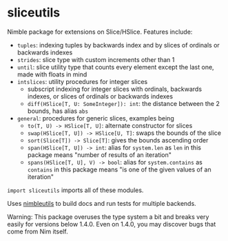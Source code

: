 # sliceutils

Nimble package for extensions on Slice/HSlice. Features include:

* `tuples`: indexing tuples by backwards index and by slices of ordinals or backwards indexes
* `strides`: slice type with custom increments other than 1
* `until`: slice utility type that counts every element except the last one, made with floats in mind
* `intslices`: utility procedures for integer slices
  - subscript indexing for integer slices with ordinals, backwards indexes, or slices of ordinals or backwards indexes
  - `diff(HSlice[T, U: SomeInteger]): int`: the distance between the 2 bounds, has alias `abs`
* `general`: procedures for generic slices, examples being
  - `to(T, U) -> HSlice[T, U]`: alternate constructor for slices
  - `swap(HSlice[T, U]) -> HSlice[U, T]`: swaps the bounds of the slice
  - `sort(Slice[T]) -> Slice[T]`: gives the bounds ascending order
  - `span(HSlice[T, U]) -> int`: alias for `system.len` as `len` in this package means "number of results of an iteration"
  - `spans(HSlice[T, U], V) -> bool`: alias for `system.contains` as `contains` in this package means "is one of the given values of an iteration"

`import sliceutils` imports all of these modules.

Uses [nimbleutils](https://github.com/hlaaftana/nimbleutils) to build docs and run tests for multiple backends.

Warning: This package overuses the type system a bit and breaks very easily for versions below 1.4.0. Even on 1.4.0, you may discover bugs that come from Nim itself.
